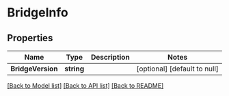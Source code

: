 # BridgeInfo

## Properties
Name | Type | Description | Notes
------------ | ------------- | ------------- | -------------
**BridgeVersion** | **string** |  | [optional] [default to null]

[[Back to Model list]](../README.md#documentation-for-models) [[Back to API list]](../README.md#documentation-for-api-endpoints) [[Back to README]](../README.md)


